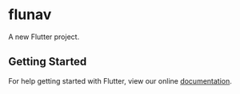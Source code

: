 # flunav

A new Flutter project.

## Getting Started

For help getting started with Flutter, view our online
[documentation](https://flutter.io/).

